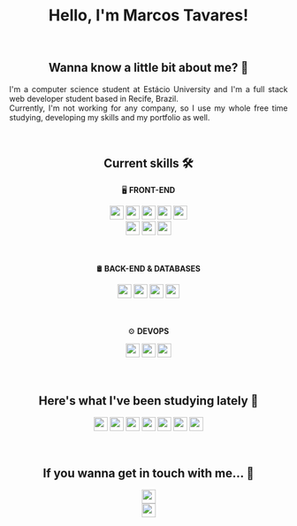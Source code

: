 <h1 align="center">Hello, I'm Marcos Tavares!</h1>
<br />
<h2 align="center">Wanna know a little bit about me? 🤝</h2>
<p align="justify">
  I'm a computer science student at Estácio University and I'm a full stack web developer student based in Recife, Brazil.<br />
  Currently, I'm not working for any company, so I use my whole free time studying, developing my skills and my portfolio as well.
  <br />
</p>
<br />
<h2 align="center">Current skills 🛠️</h2>
<p align="center">
  🖥️ <b>FRONT-END</b>
</p>
<div align="center">
  <img src="https://img.shields.io/badge/Sass-CC6699.svg?style=for-the-badge&logo=Sass&logoColor=white" height="25">
  <img src="https://img.shields.io/badge/Tailwind%20CSS-369EFF.svg?style=for-the-badge&logo=Tailwind-CSS&logoColor=white" height="25">
  <img src="https://img.shields.io/badge/styled%20components-DB7093.svg?style=for-the-badge&logo=styled-components&logoColor=white" height="25">
  <img src="https://img.shields.io/badge/JavaScript-F7DF1E.svg?style=for-the-badge&logo=JavaScript&logoColor=black" height="25">
  <img src="https://img.shields.io/badge/TypeScript-3178C6.svg?style=for-the-badge&logo=TypeScript&logoColor=white" height="25"><br />
  <img src="https://img.shields.io/badge/React-61DAFB.svg?style=for-the-badge&logo=React&logoColor=black" height="25">
  <img src="https://img.shields.io/badge/Vite-646CFF.svg?style=for-the-badge&logo=Vite&logoColor=white" height="25">
  <img src="https://img.shields.io/badge/Next.js-000000.svg?style=for-the-badge&logo=nextdotjs&logoColor=white" height="25">
</div>
<br /><br />
<p align="center">
  🛢️ <b>BACK-END & DATABASES</b>
</p>
<div align="center">
  <img src="https://img.shields.io/badge/Node.js-339933.svg?style=for-the-badge&logo=nodedotjs&logoColor=white" height="25">
  <img src="https://img.shields.io/badge/Express-000000.svg?style=for-the-badge&logo=Express&logoColor=white" height="25">
  <img src="https://img.shields.io/badge/Mongoose-F04D35.svg?style=for-the-badge&logo=Mongoose&logoColor=white" height="25">
  <img src="https://img.shields.io/badge/MongoDB-47A248.svg?style=for-the-badge&logo=MongoDB&logoColor=white" height="25">
</div>
<br /><br />
<p align="center">
  ⚙️ <b>DEVOPS</b>
</p>
<div align="center">
  <img src="https://img.shields.io/badge/Git-F05032.svg?style=for-the-badge&logo=Git&logoColor=white" height="25">
  <img src="https://img.shields.io/badge/GitHub-181717.svg?style=for-the-badge&logo=GitHub&logoColor=white" height="25">
  <img src="https://img.shields.io/badge/Conventional%20Commits-FE5196.svg?style=for-the-badge&logo=Conventional-Commits&logoColor=white" height="25">
</div>
<br /><br />
<h2 align="center">Here's what I've been studying lately 🎯</h2>
<p align="center">
  <img src="https://img.shields.io/badge/Redux-764ABC.svg?style=for-the-badge&logo=Redux&logoColor=white" height="25">
  <img src="https://img.shields.io/badge/PostgreSQL-4169E1.svg?style=for-the-badge&logo=PostgreSQL&logoColor=white" height="25">
  <img src="https://img.shields.io/badge/SQLite-003B57.svg?style=for-the-badge&logo=SQLite&logoColor=white" height="25">
  <img src="https://img.shields.io/badge/GraphQL-E10098.svg?style=for-the-badge&logo=GraphQL&logoColor=white" height="25">
  <img src="https://img.shields.io/badge/Docker-2496ED.svg?style=for-the-badge&logo=Docker&logoColor=white" height="25">
  <img src="https://img.shields.io/badge/Amazon%20AWS-FF9900.svg?style=for-the-badge&logo=Amazon-AWS&logoColor=white" height="25">
  <img src="https://img.shields.io/badge/Jest-C21325.svg?style=for-the-badge&logo=Jest&logoColor=whitee" height="25">
</p>
<br />
<h2 align="center">If you wanna get in touch with me... 📳</h2>
<p align="center">
  <a href="https://www.linkedin.com/in/devmarcostavaress/">
    <img src="https://img.shields.io/badge/LinkedIn-0A66C2.svg?style=for-the-badge&logo=LinkedIn&logoColor=white" height="25">
  </a><br />
  <a href="https://medium.com/@dev.marcostavares">
    <img src="https://img.shields.io/badge/Medium-000000.svg?style=for-the-badge&logo=Medium&logoColor=white" height="25">
  </a>
</p>
